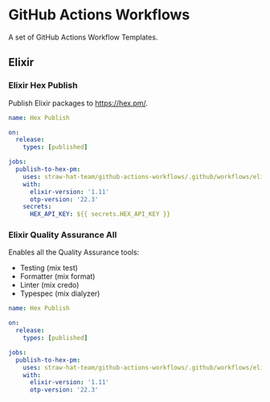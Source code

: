 # GitHub Actions Workflows

A set of GitHub Actions Workflow Templates.

## Elixir

### Elixir Hex Publish

Publish Elixir packages to https://hex.pm/.

```yaml
name: Hex Publish

on:
  release:
    types: [published]

jobs:
  publish-to-hex-pm:
    uses: straw-hat-team/github-actions-workflows/.github/workflows/elixir-hex-publish.yml@master
    with:
      elixir-version: '1.11'
      otp-version: '22.3'
    secrets:
      HEX_API_KEY: ${{ secrets.HEX_API_KEY }}
```

### Elixir Quality Assurance All

Enables all the Quality Assurance tools:

- Testing (mix test)
- Formatter (mix format)
- Linter (mix credo)
- Typespec (mix dialyzer)

```yaml
name: Hex Publish

on:
  release:
    types: [published]

jobs:
  publish-to-hex-pm:
    uses: straw-hat-team/github-actions-workflows/.github/workflows/elixir-quality-assurance-all.yml@master
    with:
      elixir-version: '1.11'
      otp-version: '22.3'
```

